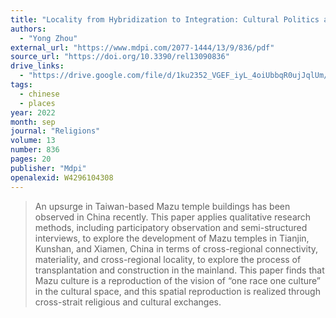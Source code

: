 ```yaml
---
title: "Locality from Hybridization to Integration: Cultural Politics and Space Production of Taiwan Mazu Temples in Mainland China"
authors:
  - "Yong Zhou"
external_url: "https://www.mdpi.com/2077-1444/13/9/836/pdf"
source_url: "https://doi.org/10.3390/rel13090836"
drive_links:
  - "https://drive.google.com/file/d/1ku2352_VGEF_iyL_4oiUbbqR0ujJqlUm/view?usp=drivesdk"
tags:
  - chinese
  - places
year: 2022
month: sep
journal: "Religions"
volume: 13
number: 836
pages: 20
publisher: "Mdpi"
openalexid: W4296104308
---
```


> An upsurge in Taiwan-based Mazu temple buildings has been observed in China recently.
> This paper applies qualitative research methods, including participatory observation and semi-structured interviews, to explore the development of Mazu temples in Tianjin, Kunshan, and Xiamen, China in terms of cross-regional connectivity, materiality, and cross-regional locality, to explore the process of transplantation and construction in the mainland.
> This paper finds that Mazu culture is a reproduction of the vision of “one race one culture” in the cultural space, and this spatial reproduction is realized through cross-strait religious and cultural exchanges.
